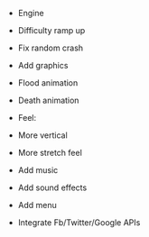 * Engine
 * Difficulty ramp up
 * Fix random crash

* Add graphics
 * Flood animation
 * Death animation

* Feel:
 * More vertical
 * More stretch feel

* Add music
* Add sound effects
* Add menu
* Integrate Fb/Twitter/Google APIs